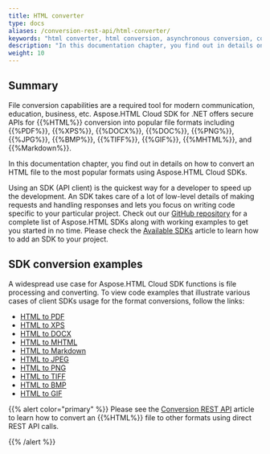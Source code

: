 ```yaml
---
title: HTML converter
type: docs
aliases: /conversion-rest-api/html-converter/
keywords: "html converter, html conversion, asynchronous conversion, conversion SDK, convert HTML to PDF, convert HTML to XPS, convert HTML to DOCX, convert HTML to JPEG, convert HTML to PNG, convert HTML to MHTML, convert HTML to Markdown, Python, PHP, Perl, Android, Swift, C#, Java, Node.js"
description: "In this documentation chapter, you find out in details on how to convert an HTML file to the most popular formats, such as PDF, XPS, DOCX, DOC, PNG, JPG, BMP, TIFF, GIFF, MHTML, and Markdown using Aspose.HTML Cloud SDKs. SDKs are wrappers upon REST API to help developers speed up their development. SDKs are available in Python, PHP, Perl, Android, Swift, C#, Java and more."
weight: 10
---
```


## **Summary**

File conversion capabilities are a required tool for modern communication, education, business, etc. Aspose.HTML Cloud SDK for .NET offers secure APIs for {{%HTML%}} conversion into popular file formats including {{%PDF%}}, {{%XPS%}}, {{%DOCX%}}, {{%DOC%}}, {{%PNG%}}, {{%JPG%}}, {{%BMP%}}, {{%TIFF%}}, {{%GIF%}}, {{%MHTML%}}, and {{%Markdown%}}.

In this documentation chapter, you find out in details on how to convert an HTML file to the most popular formats using Aspose.HTML Cloud SDKs.

Using an SDK (API client) is the quickest way for a developer to speed up the development. An SDK takes care of a lot of low-level details of making requests and handling responses and lets you focus on writing code specific to your particular project. Check out our [GitHub repository](https://github.com/aspose-html-cloud) for a complete list of Aspose.HTML SDKs along with working examples to get you started in no time. Please check the [Available SDKs](/html/overview/available-sdks/) article to learn how to add an SDK to your project.

## **SDK conversion examples**

A widespread use case for Aspose.HTML Cloud SDK functions is file processing and converting. To view code examples that illustrate various cases of client SDKs usage for the format conversions, follow the links:

 - [HTML to PDF](/html/conversion-api/conversion-sdk-api/html-converter/convert-html-to-pdf/) 
 - [HTML to XPS](/html/conversion-api/conversion-sdk-api/html-converter/convert-html-to-xps/)
 - [HTML to DOCX](/html/conversion-api/conversion-sdk-api/html-converter/convert-html-to-docx/) 
 - [HTML to MHTML](/html/conversion-api/conversion-sdk-api/html-converter/convert-html-to-mhtml/)
 - [HTML to Markdown](/html/conversion-api/conversion-sdk-api/html-converter/covnert-html-to-md/)
 - [HTML to JPEG](/html/conversion-api/conversion-sdk-api/html-converter/convert-html-to-jpeg/) 
 - [HTML to PNG](/html/conversion-api/conversion-sdk-api/html-converter/convert-html-to-png/) 
 - [HTML to TIFF](/html/conversion-api/conversion-sdk-api/html-converter/convert-html-to-tiff/) 
 - [HTML to BMP](/html/conversion-api/conversion-sdk-api/html-converter/convert-html-to-bmp/) 
 - [HTML to GIF](/html/conversion-api/conversion-sdk-api/html-converter/convert-html-to-gif/) 

{{% alert color="primary" %}} 
Please see the [Conversion REST API](/html/conversion-api/conversion-rest-api/) article to learn how to convert an {{%HTML%}} file to other formats using direct REST API calls.

{{% /alert %}} 